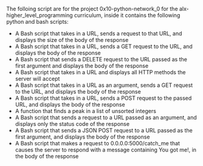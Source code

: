 The folloing script are for the project 0x10-python-network_0 for the alx-higher_level_programming curriculum, inside it contains the following python and bash scripts:

* A Bash script that takes in a URL, sends a request to that URL, and displays the size of the body of the response
* A Bash script that takes in a URL, sends a GET request to the URL, and displays the body of the response
* A Bash script that sends a DELETE request to the URL passed as the first argument and displays the body of the response
* A Bash script that takes in a URL and displays all HTTP methods the server will accept
* A Bash script that takes in a URL as an argument, sends a GET request to the URL, and displays the body of the response
* A Bash script that takes in a URL, sends a POST request to the passed URL, and displays the body of the response
* A function that finds a peak in a list of unsorted integers
* A Bash script that sends a request to a URL passed as an argument, and displays only the status code of the response
* A Bash script that sends a JSON POST request to a URL passed as the first argument, and displays the body of the response
* A Bash script that makes a request to 0.0.0.0:5000/catch_me that causes the server to respond with a message containing You got me!, in the body of the response

